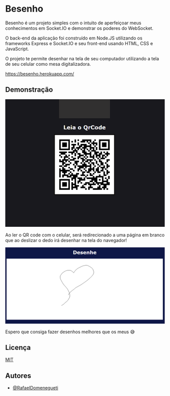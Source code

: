 
# Besenho

Besenho é um projeto simples com o intuito de aperfeiçoar meus conhecimentos em Socket.IO e 
demonstrar os poderes do WebSocket.

O back-end da aplicação foi construído em Node.JS utilizando os frameworks Express e 
Socket.IO e seu front-end usando HTML, CSS e JavaScript. 

O projeto te permite desenhar na tela de seu computador utilizando a tela de seu celular
como mesa digitalizadora.

https://besenho.herokuapp.com/
## Demonstração

![](https://github.com/RafaelDomenegueti/Besenho/blob/master/Images/ImageQrCode.png?raw=true)

Ao ler o QR code com o celular, será redirecionado a uma página em branco que ao deslizar o 
dedo irá desenhar na tela do navegador!

![](https://github.com/RafaelDomenegueti/Besenho/blob/master/Images/ImageDesenho.png?raw=true)

Espero que consiga fazer desenhos melhores que os meus 😅
## Licença

[MIT](https://choosealicense.com/licenses/mit/)


## Autores

- [@RafaelDomenegueti](https://github.com/RafaelDomenegueti)

